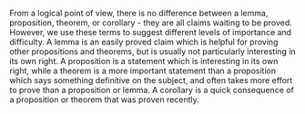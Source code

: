 From a logical point of view, there is no difference between a lemma, proposition,
theorem, or corollary - they are all claims waiting to be proved. However, we use
these terms to suggest different levels of importance and difficulty. A lemma is an
easily proved claim which is helpful for proving other propositions and theorems, but
is usually not particularly interesting in its own right. A proposition is a statement
which is interesting in its own right, while a theorem is a more important statement
than a proposition which says something definitive on the subject, and often takes
more effort to prove than a proposition or lemma. A corollary is a quick consequence
of a proposition or theorem that was proven recently.